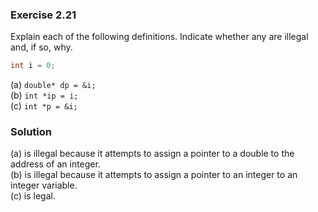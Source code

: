 ### Exercise 2.21

Explain each of the following definitions. Indicate whether any are illegal and,
if so, why.

```cpp
int i = 0;
```

(a) `double* dp = &i;`  
(b) `int *ip = i;`  
(c) `int *p = &i;`

### Solution

(a) is illegal because it attempts to assign a pointer to a double to the
address of an integer.  
(b) is illegal because it attempts to assign a pointer to an integer to an
integer variable.  
(c) is legal.
